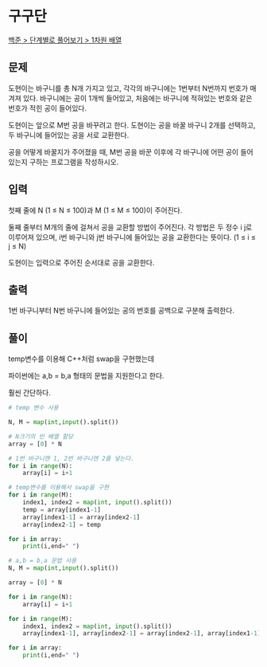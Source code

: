 # 구구단

[백준 > 단계별로 풀어보기 > 1차원 배열](https://www.acmicpc.net/problem/10813)

## 문제

도현이는 바구니를 총 N개 가지고 있고, 각각의 바구니에는 1번부터 N번까지 번호가 매겨져 있다. 바구니에는 공이 1개씩 들어있고, 처음에는 바구니에 적혀있는 번호와 같은 번호가 적힌 공이 들어있다.

도현이는 앞으로 M번 공을 바꾸려고 한다. 도현이는 공을 바꿀 바구니 2개를 선택하고, 두 바구니에 들어있는 공을 서로 교환한다.

공을 어떻게 바꿀지가 주어졌을 때, M번 공을 바꾼 이후에 각 바구니에 어떤 공이 들어있는지 구하는 프로그램을 작성하시오.

## 입력

첫째 줄에 N (1 ≤ N ≤ 100)과 M (1 ≤ M ≤ 100)이 주어진다.

둘째 줄부터 M개의 줄에 걸쳐서 공을 교환할 방법이 주어진다. 각 방법은 두 정수 i j로 이루어져 있으며, i번 바구니와 j번 바구니에 들어있는 공을 교환한다는 뜻이다. (1 ≤ i ≤ j ≤ N)

도현이는 입력으로 주어진 순서대로 공을 교환한다.

## 출력

1번 바구니부터 N번 바구니에 들어있는 공의 번호를 공백으로 구분해 출력한다.

## 풀이

temp변수를 이용해 C++처럼 swap을 구현했는데

파이썬에는 a,b = b,a 형태의 문법을 지원한다고 한다.

훨씬 간단하다.

```python
# temp 변수 사용

N, M = map(int,input().split())

# N크기의 빈 배열 할당
array = [0] * N

# 1번 바구니엔 1, 2번 바구니엔 2를 넣는다.
for i in range(N):
    array[i] = i+1

# temp변수를 이용해서 swap을 구현
for i in range(M):
    index1, index2 = map(int, input().split())
    temp = array[index1-1]
    array[index1-1] = array[index2-1]
    array[index2-1] = temp

for i in array:
    print(i,end=" ")

```

```python
# a,b = b,a 문법 사용
N, M = map(int,input().split())

array = [0] * N

for i in range(N):
    array[i] = i+1

for i in range(M):
    index1, index2 = map(int, input().split())
    array[index1-1], array[index2-1] = array[index2-1], array[index1-1]

for i in array:
    print(i,end=" ")
```
